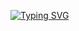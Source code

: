 [![Typing SVG](https://readme-typing-svg.demolab.com/?lines=Hello,+I'm+@gingerale20;Former+programmer+of:;gingerale20.github.io;Programmer+of:;loaddelaylib3)](https://git.io/typing-svg)

<!---
gingerale20/gingerale20 is a ✨ special ✨ repository because its `README.md` (this file) appears on your GitHub profile.
You can click the Preview link to take a look at your changes.
--->
